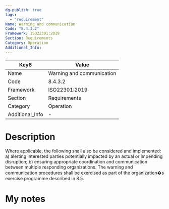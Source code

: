 ```yaml
---
dg-publish: true
tags:
  - "requirement"
Name: Warning and communication
Code: "8.4.3.2"
Framework: ISO22301:2019
Section: Requirements
Category: Operation
Additional_Info: 
---
```


<div><table class="dataview table-view-table"><thead class="table-view-thead"><tr class="table-view-tr-header"><th class="table-view-th"><span>Key</span><span class="dataview small-text">6</span></th><th class="table-view-th"><span>Value</span></th></tr></thead><tbody class="table-view-tbody"><tr><td><span>Name</span></td><td><span>Warning and communication</span></td></tr><tr><td><span>Code</span></td><td><span>8.4.3.2</span></td></tr><tr><td><span>Framework</span></td><td><span>ISO22301:2019</span></td></tr><tr><td><span>Section</span></td><td><span>Requirements</span></td></tr><tr><td><span>Category</span></td><td><span>Operation</span></td></tr><tr><td><span>Additional_Info</span></td><td><span>-</span></td></tr></tbody></table></div>

# Description

Where applicable, the following shall also be considered and implemented: a) alerting interested parties potentially impacted by an actual or impending disruption; b) ensuring appropriate coordination and communication between multiple responding organizations. The warning and communication procedures shall be exercised as part of the organization�s exercise programme described in 8.5. 

# My notes
